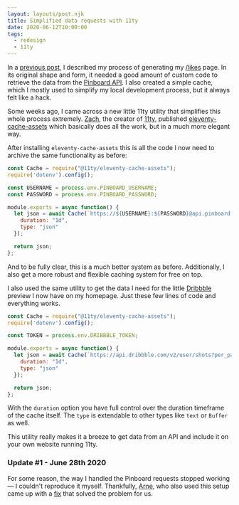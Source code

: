 ```yaml
---
layout: layouts/post.njk
title: Simplified data requests with 11ty
date: 2020-06-12T10:00:00
tags:
  - redesign
  - 11ty
---
```


In a [previous post](/journal/all-the-likes/), I described my process of generating my [/likes](/likes/) page. In its original shape and form, it needed a good amount of custom code to retrieve the data from the [Pinboard API](https://pinboard.in/api/). I also created a simple cache, which I mostly used to simplify my local development process, but it always felt like a hack.

Some weeks ago, I came across a new little 11ty utility that simplifies this whole process extremely. [Zach](https://twitter.com/zachleat), the creator of [11ty](https://www.11ty.dev), published [eleventy-cache-assets](https://github.com/11ty/eleventy-cache-assets) which basically does all the work, but in a much more elegant way.

After installing `eleventy-cache-assets` this is all the code I now need to archive the same functionality as before:

```js
const Cache = require("@11ty/eleventy-cache-assets");
require('dotenv').config();

const USERNAME = process.env.PINBOARD_USERNAME;
const PASSWORD = process.env.PINBOARD_PASSWORD;

module.exports = async function() {
  let json = await Cache(`https://${USERNAME}:${PASSWORD}@api.pinboard.in/v1/posts/all?format=json&tag=like`, {
    duration: "1d",
    type: "json"
  });

  return json;
};
```

And to be fully clear, this is a much better system as before. Additionally, I also get a more robust and flexible caching system for free on top.

I also used the same utility to get the data I need for the little [Dribbble](https://dribbble.com) preview I now have on my homepage. Just these few lines of code and everything works.

```js
const Cache = require("@11ty/eleventy-cache-assets");
require('dotenv').config();

const TOKEN = process.env.DRIBBBLE_TOKEN;

module.exports = async function() {
  let json = await Cache(`https://api.dribbble.com/v2/user/shots?per_page=6&access_token=${TOKEN}`, {
    duration: "1d",
    type: "json"
  });

  return json;
};
```

With the `duration` option you have full control over the duration timeframe of the cache itself. The `type` is extendable to other types like `text` or `Buffer` as well.

This utility really makes it a breeze to get data from an API and include it on your own website running 11ty.

### Update #1 - June 28th 2020
For some reason, the way I handled the Pinboard requests stopped working — I couldn't reproduce it myself. Thankfully, [Arne](https://arne.me), who also used this setup came up with a [fix](https://github.com/bahlo/arne.me/commit/039c0e96ffb7ea5a32d7cdc9bb26477757d03ccb) that solved the problem for us.